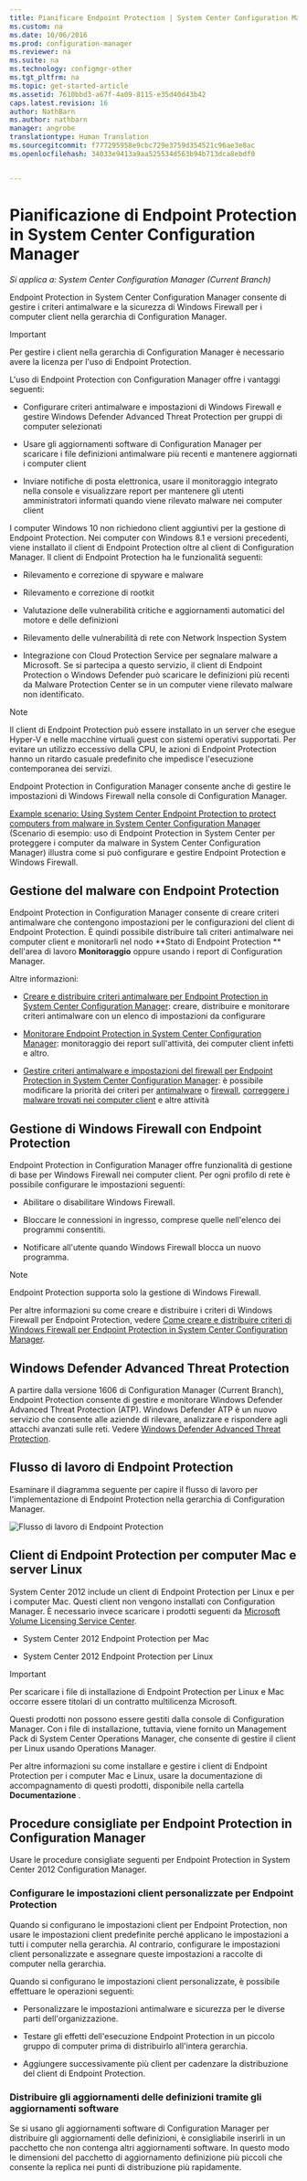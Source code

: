 ```yaml
---
title: Pianificare Endpoint Protection | System Center Configuration Manager
ms.custom: na
ms.date: 10/06/2016
ms.prod: configuration-manager
ms.reviewer: na
ms.suite: na
ms.technology: configmgr-other
ms.tgt_pltfrm: na
ms.topic: get-started-article
ms.assetid: 7610bbd3-a67f-4a09-8115-e35d40d43b42
caps.latest.revision: 16
author: NathBarn
ms.author: nathbarn
manager: angrobe
translationtype: Human Translation
ms.sourcegitcommit: f777295958e9cbc729e3759d354521c96ae3e8ac
ms.openlocfilehash: 34033e9413a9aa525534d563b94b713dca8ebdf0


---
```

# <a name="planning-for-endpoint-protection-in-system-center-configuration-manager"></a>Pianificazione di Endpoint Protection in System Center Configuration Manager

*Si applica a: System Center Configuration Manager (Current Branch)*


Endpoint Protection in System Center Configuration Manager consente di gestire i criteri antimalware e la sicurezza di Windows Firewall per i computer client nella gerarchia di Configuration Manager.  

> [!IMPORTANT]  
>  Per gestire i client nella gerarchia di Configuration Manager è necessario avere la licenza per l'uso di Endpoint Protection.  

L'uso di Endpoint Protection con Configuration Manager offre i vantaggi seguenti:  

-   Configurare criteri antimalware e impostazioni di Windows Firewall e gestire Windows Defender Advanced Threat Protection per gruppi di computer selezionati  

-   Usare gli aggiornamenti software di Configuration Manager per scaricare i file definizioni antimalware più recenti e mantenere aggiornati i computer client  

-   Inviare notifiche di posta elettronica, usare il monitoraggio integrato nella console e visualizzare report per mantenere gli utenti amministratori informati quando viene rilevato malware nei computer client  

I computer Windows 10 non richiedono client aggiuntivi per la gestione di Endpoint Protection. Nei computer con Windows 8.1 e versioni precedenti, viene installato il client di Endpoint Protection oltre al client di Configuration Manager. Il client di Endpoint Protection ha le funzionalità seguenti:  

-   Rilevamento e correzione di spyware e malware  

-   Rilevamento e correzione di rootkit  

-   Valutazione delle vulnerabilità critiche e aggiornamenti automatici del motore e delle definizioni  

-   Rilevamento delle vulnerabilità di rete con Network Inspection System  

-   Integrazione con Cloud Protection Service per segnalare malware a Microsoft. Se si partecipa a questo servizio, il client di Endpoint Protection o Windows Defender può scaricare le definizioni più recenti da Malware Protection Center se in un computer viene rilevato malware non identificato.  

> [!NOTE]  
>  Il client di Endpoint Protection può essere installato in un server che esegue Hyper-V e nelle macchine virtuali guest con sistemi operativi supportati. Per evitare un utilizzo eccessivo della CPU, le azioni di Endpoint Protection hanno un ritardo casuale predefinito che impedisce l'esecuzione contemporanea dei servizi.  

  Endpoint Protection in Configuration Manager consente anche di gestire le impostazioni di Windows Firewall nella console di Configuration Manager.  

 [Example scenario: Using System Center Endpoint Protection to protect computers from malware in System Center Configuration Manager](../deploy-use/scenarios-endpoint-protection.md) (Scenario di esempio: uso di Endpoint Protection in System Center per proteggere i computer da malware in System Center Configuration Manager) illustra come si può configurare e gestire Endpoint Protection e Windows Firewall.  

## <a name="managing-malware-with-endpoint-protection"></a>Gestione del malware con Endpoint Protection  

Endpoint Protection in Configuration Manager consente di creare criteri antimalware che contengono impostazioni per le configurazioni del client di Endpoint Protection. È quindi possibile distribuire tali criteri antimalware nei computer client e monitorarli nel nodo **Stato di Endpoint Protection ** dell'area di lavoro **Monitoraggio** oppure usando i report di Configuration Manager.  

 Altre informazioni:  

-   [Creare e distribuire criteri antimalware per Endpoint Protection in System Center Configuration Manager](../deploy-use/endpoint-antimalware-policies.md): creare, distribuire e monitorare criteri antimalware con un elenco di impostazioni da configurare  

-   [Monitorare Endpoint Protection in System Center Configuration Manager](../deploy-use/monitor-endpoint-protection.md): monitoraggio dei report sull'attività, dei computer client infetti e altro.   

-   [Gestire criteri antimalware e impostazioni del firewall per Endpoint Protection in System Center Configuration Manager](../deploy-use/endpoint-antimalware-firewall.md): è possibile modificare la priorità dei criteri per [antimalware](../deploy-use/endpoint-antimalware-firewall.md#manage-antimalware-policies) o [firewall](../deploy-use/endpoint-antimalware-firewall.md#manage-windows-firewall-policies), [correggere i malware trovati nei computer client](../deploy-use/endpoint-antimalware-firewall.md#remediate-detected-malware) e altre attività

## <a name="managing-windows-firewall-with-endpoint-protection"></a>Gestione di Windows Firewall con Endpoint Protection  
 Endpoint Protection in Configuration Manager offre funzionalità di gestione di base per Windows Firewall nei computer client. Per ogni profilo di rete è possibile configurare le impostazioni seguenti:  

-   Abilitare o disabilitare Windows Firewall.  

-   Bloccare le connessioni in ingresso, comprese quelle nell'elenco dei programmi consentiti.  

-   Notificare all'utente quando Windows Firewall blocca un nuovo programma.  

> [!NOTE]  
>  Endpoint Protection supporta solo la gestione di Windows Firewall.  

  Per altre informazioni su come creare e distribuire i criteri di Windows Firewall per Endpoint Protection, vedere [Come creare e distribuire criteri di Windows Firewall per Endpoint Protection in System Center Configuration Manager](../deploy-use/create-windows-firewall-policies.md).  

## <a name="windows-defender-advanced-threat-protection"></a>Windows Defender Advanced Threat Protection

A partire dalla versione 1606 di Configuration Manager (Current Branch), Endpoint Protection consente di gestire e monitorare Windows Defender Advanced Threat Protection (ATP). Windows Defender ATP è un nuovo servizio che consente alle aziende di rilevare, analizzare e rispondere agli attacchi avanzati sulle reti. Vedere [Windows Defender Advanced Threat Protection](../deploy-use/windows-defender-advanced-threat-protection.md).

## <a name="endpoint-protection-workflow"></a>Flusso di lavoro di Endpoint Protection  
 Esaminare il diagramma seguente per capire il flusso di lavoro per l'implementazione di Endpoint Protection nella gerarchia di Configuration Manager.  

 ![Flusso di lavoro di Endpoint Protection](../media/Endpoint-Protection-Workflow.gif)

## <a name="endpoint-protection-client-for-mac-computers-and-linux-servers"></a>Client di Endpoint Protection per computer Mac e server Linux  
 System Center 2012 include un client di Endpoint Protection per Linux e per i computer Mac. Questi client non vengono installati con Configuration Manager. È necessario invece scaricare i prodotti seguenti da [Microsoft Volume Licensing Service Center](https://www.microsoft.com/licensing/servicecenter/default.aspx).  

-   System Center 2012 Endpoint Protection per Mac  

-   System Center 2012 Endpoint Protection per Linux  

> [!IMPORTANT]  
>  Per scaricare i file di installazione di Endpoint Protection per Linux e Mac occorre essere titolari di un contratto multilicenza Microsoft.  

 Questi prodotti non possono essere gestiti dalla console di Configuration Manager. Con i file di installazione, tuttavia, viene fornito un Management Pack di System Center Operations Manager, che consente di gestire il client per Linux usando Operations Manager.  

 Per altre informazioni su come installare e gestire i client di Endpoint Protection per i computer Mac e Linux, usare la documentazione di accompagnamento di questi prodotti, disponibile nella cartella **Documentazione** .

## <a name="best-practices-for-endpoint-protection-in-configuration-manager"></a>Procedure consigliate per Endpoint Protection in Configuration Manager  
 Usare le procedure consigliate seguenti per Endpoint Protection in System Center 2012 Configuration Manager.  

### <a name="configure-custom-client-settings-for-endpoint-protection"></a>Configurare le impostazioni client personalizzate per Endpoint Protection  
 Quando si configurano le impostazioni client per Endpoint Protection, non usare le impostazioni client predefinite perché applicano le impostazioni a tutti i computer nella gerarchia. Al contrario, configurare le impostazioni client personalizzate e assegnare queste impostazioni a raccolte di computer nella gerarchia.  

 Quando si configurano le impostazioni client personalizzate, è possibile effettuare le operazioni seguenti:  

-   Personalizzare le impostazioni antimalware e sicurezza per le diverse parti dell'organizzazione.  

-   Testare gli effetti dell'esecuzione Endpoint Protection in un piccolo gruppo di computer prima di distribuirlo all'intera gerarchia.  

-   Aggiungere successivamente più client per cadenzare la distribuzione del client di Endpoint Protection.  

### <a name="distributing-definition-updates-by-using-software-updates"></a>Distribuire gli aggiornamenti delle definizioni tramite gli aggiornamenti software  
 Se si usano gli aggiornamenti software di Configuration Manager per distribuire gli aggiornamenti delle definizioni, è consigliabile inserirli in un pacchetto che non contenga altri aggiornamenti software. In questo modo le dimensioni del pacchetto di aggiornamento definizione più piccoli che consente la replica nei punti di distribuzione più rapidamente.



<!--HONumber=Nov16_HO1-->



